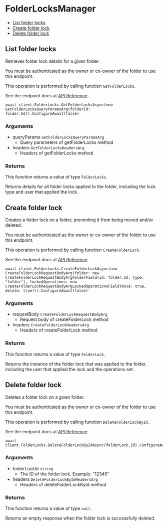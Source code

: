 # FolderLocksManager


- [List folder locks](#list-folder-locks)
- [Create folder lock](#create-folder-lock)
- [Delete folder lock](#delete-folder-lock)

## List folder locks

Retrieves folder lock details for a given folder.

You must be authenticated as the owner or co-owner of the folder to
use this endpoint.

This operation is performed by calling function `GetFolderLocks`.

See the endpoint docs at
[API Reference](https://developer.box.com/reference/get-folder-locks/).

<!-- sample get_folder_locks -->
```
await client.FolderLocks.GetFolderLocksAsync(new GetFolderLocksQueryParamsArg(folderId: folder.Id)).ConfigureAwait(false)
```

### Arguments

- queryParams `GetFolderLocksQueryParamsArg`
  - Query parameters of getFolderLocks method
- headers `GetFolderLocksHeadersArg`
  - Headers of getFolderLocks method


### Returns

This function returns a value of type `FolderLocks`.

Returns details for all folder locks applied to the folder, including the
lock type and user that applied the lock.


## Create folder lock

Creates a folder lock on a folder, preventing it from being moved and/or
deleted.

You must be authenticated as the owner or co-owner of the folder to
use this endpoint.

This operation is performed by calling function `CreateFolderLock`.

See the endpoint docs at
[API Reference](https://developer.box.com/reference/post-folder-locks/).

<!-- sample post_folder_locks -->
```
await client.FolderLocks.CreateFolderLockAsync(new CreateFolderLockRequestBodyArg(folder: new CreateFolderLockRequestBodyArgFolderField(id: folder.Id, type: "folder"), lockedOperations: new CreateFolderLockRequestBodyArgLockedOperationsField(move: true, delete: true))).ConfigureAwait(false)
```

### Arguments

- requestBody `CreateFolderLockRequestBodyArg`
  - Request body of createFolderLock method
- headers `CreateFolderLockHeadersArg`
  - Headers of createFolderLock method


### Returns

This function returns a value of type `FolderLock`.

Returns the instance of the folder lock that was applied to the folder,
including the user that applied the lock and the operations set.


## Delete folder lock

Deletes a folder lock on a given folder.

You must be authenticated as the owner or co-owner of the folder to
use this endpoint.

This operation is performed by calling function `DeleteFolderLockById`.

See the endpoint docs at
[API Reference](https://developer.box.com/reference/delete-folder-locks-id/).

<!-- sample delete_folder_locks_id -->
```
await client.FolderLocks.DeleteFolderLockByIdAsync(folderLock.Id).ConfigureAwait(false)
```

### Arguments

- folderLockId `string`
  - The ID of the folder lock. Example: "12345"
- headers `DeleteFolderLockByIdHeadersArg`
  - Headers of deleteFolderLockById method


### Returns

This function returns a value of type `null`.

Returns an empty response when the folder lock is successfully deleted.


